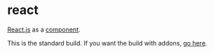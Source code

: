 react
=====

[React.js](http://facebook.github.io/react/) as a [component](https://github.com/component/component).

This is the standard build. If you want the build with addons, [go here](https://github.com/njpatel/react-with-addons).
